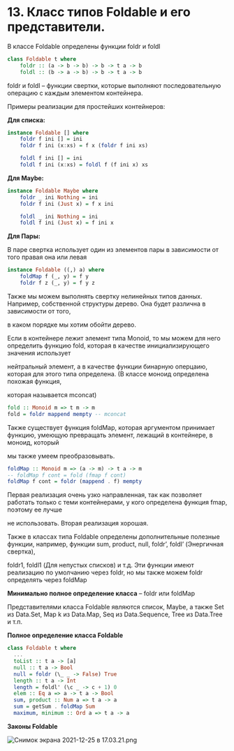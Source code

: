 # 13. Класс типов Foldable и его представители.

В классе Foldable определены функции foldr и foldl

```haskell
class Foldable t where
	foldr :: (a -> b -> b) -> b -> t a -> b
	foldl :: (b -> a -> b) -> b -> t a -> b
```

foldr и foldl – функции свертки, которые выполняют последовательную операцию с каждым элементом контейнера.

Примеры реализации для простейших контейнеров: 

**Для списка:** 

```haskell
instance Foldable [] where 
	foldr f ini [] = ini
	foldr f ini (x:xs) = f x (foldr f ini xs)

	foldl f ini [] = ini
	foldl f ini (x:xs) = foldl f (f ini x) xs
```

**Для Maybe:**

```haskell
instance Foldable Maybe where 
	foldr _ ini Nothing = ini
	foldr f ini (Just x) = f x ini

	foldl _ ini Nothing = ini
	foldl f ini (Just x) = f ini x
```

**Для Пары:**

В паре свертка использует один из элементов пары в зависимости от того правая она или левая

```haskell
instance Foldable ((,) a) where
	foldMap f (_, y) = f y 
	foldr f z (_, y) = f y z
```

Также мы можем выполнять свертку нелинейных типов данных. Например, собственной структуры дерево. Она будет различна в зависимости от того,

 в каком порядке мы хотим обойти дерево.

Если в контейнере лежит элемент типа Monoid, то мы можем для него определить функцию fold, которая в качестве инициализирующего значения использует 

нейтральный элемент, а в качестве функции бинарную оперцаию, которая для этого типа определена. (В классе моноид определена похожая функция,

которая называется mconcat)

```haskell
fold :: Monoid m => t m -> m
fold = foldr mappend mempty -- mconcat
```

Также существует функция foldMap, которая аргументом принимает функцию, умеющую превращать элемент, лежащий в контейнере, в моноид, который 

мы также умеем преобразовывать. 

```haskell
foldMap :: Monoid m => (a -> m) -> t a -> m
-- foldMap f cont = fold (fmap f cont)
foldMap f cont = foldr (mappend . f) mempty
```

Первая реализация очень узко направленная, так как позволяет работать только с теми контейнерами, у кого определена функция fmap, поэтому ее лучше

не использовать. Вторая реализация хорошая.

Также в классах типа Foldable определены дополнительные полезные функции, например, функции sum, product, null, foldr’, foldl’ (Энергичная свертка), 

foldr1, foldl1 (Для непустых списков) и т.д. Эти функции имеют реализацию по умолчанию через foldr, но мы также можем foldr определять через foldMap

**Минимально полное определение класса** – foldr или foldMap

Представителями класса Foldable являются список, Maybe, а также Set из Data.Set, Map k из Data.Map, Seq из Data.Sequence, Tree из Data.Tree и т.п.

**Полное определение класса Foldable** 

```haskell
class Foldable t where
  ...
  toList :: t a -> [a]
  null :: t a -> Bool
  null = foldr (\_ _ -> False) True
  length :: t a -> Int
  length = foldl' (\c _ -> c + 1) 0
  elem :: Eq a => a -> t a -> Bool
  sum, product :: Num a => t a -> a
  sum = getSum . foldMap Sum
  maximum, minimum :: Ord a => t a -> a
```

**Законы Foldable**

![Снимок экрана 2021-12-25 в 17.03.21.png](13%20%D0%9A%D0%BB%D0%B0%D1%81%D1%81%20%D1%82%D0%B8%D0%BF%D0%BE%D0%B2%20Foldable%20%D0%B8%20%D0%B5%D0%B3%D0%BE%20%D0%BF%D1%80%D0%B5%D0%B4%D1%81%D1%82%D0%B0%D0%B2%D0%B8%D1%82%D0%B5%D0%BB%D0%B8%202aa758c8ca3a4815adf697a9b06e4e9c/%D0%A1%D0%BD%D0%B8%D0%BC%D0%BE%D0%BA_%D1%8D%D0%BA%D1%80%D0%B0%D0%BD%D0%B0_2021-12-25_%D0%B2_17.03.21.png)